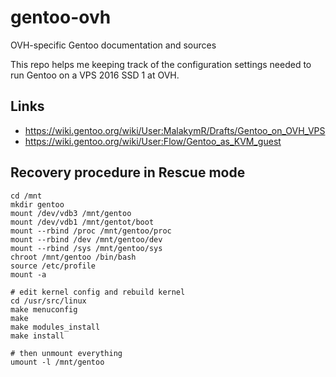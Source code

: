 # gentoo-ovh
OVH-specific Gentoo documentation and sources

This repo helps me keeping track of the configuration settings needed
to run Gentoo on a VPS 2016 SSD 1 at OVH.

## Links

* https://wiki.gentoo.org/wiki/User:MalakymR/Drafts/Gentoo_on_OVH_VPS
* https://wiki.gentoo.org/wiki/User:Flow/Gentoo_as_KVM_guest

## Recovery procedure in Rescue mode

```
cd /mnt
mkdir gentoo
mount /dev/vdb3 /mnt/gentoo
mount /dev/vdb1 /mnt/gentot/boot
mount --rbind /proc /mnt/gentoo/proc
mount --rbind /dev /mnt/gentoo/dev
mount --rbind /sys /mnt/gentoo/sys
chroot /mnt/gentoo /bin/bash
source /etc/profile
mount -a

# edit kernel config and rebuild kernel
cd /usr/src/linux
make menuconfig
make
make modules_install
make install

# then unmount everything
umount -l /mnt/gentoo
```